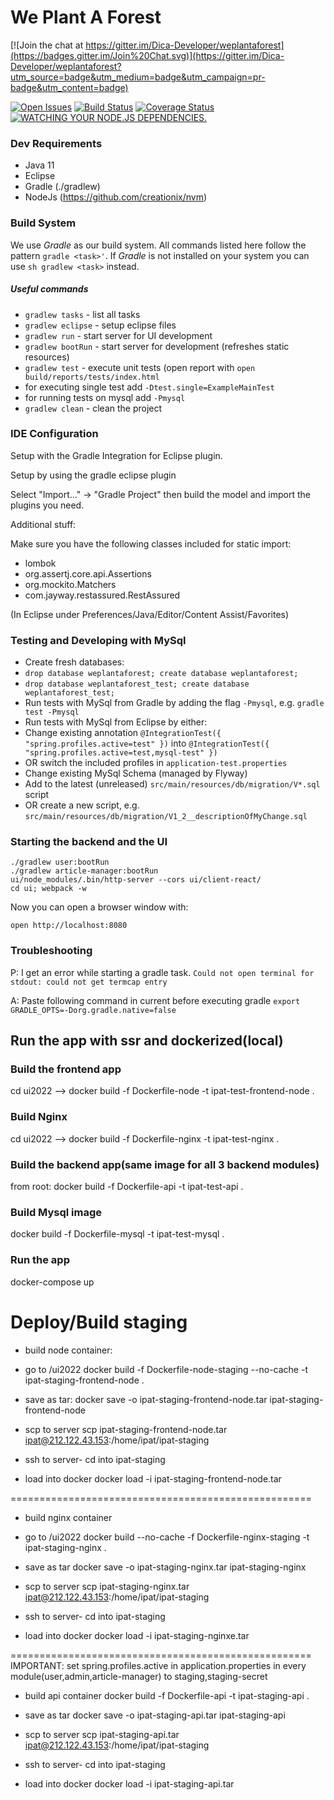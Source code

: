 # We Plant A Forest

[![Join the chat at https://gitter.im/Dica-Developer/weplantaforest](https://badges.gitter.im/Join%20Chat.svg)](https://gitter.im/Dica-Developer/weplantaforest?utm_source=badge&utm_medium=badge&utm_campaign=pr-badge&utm_content=badge)

[![Open Issues](http://img.shields.io/github/issues/Dica-Developer/weplantaforest.svg?style=flat-square&label=Open%20Issues)](https://github.com/Dica-Developer/weplantaforest/issues)
[![Build Status](http://img.shields.io/travis/Dica-Developer/weplantaforest/master.svg?style=flat-square&label=Travis%20CI)](https://travis-ci.org/Dica-Developer/weplantaforest)
[![Coverage Status](http://img.shields.io/coveralls/Dica-Developer/weplantaforest/master.svg?style=flat-square&label=Test%20Coverage)](https://coveralls.io/r/Dica-Developer/weplantaforest?branch=master)
[![WATCHING YOUR NODE.JS DEPENDENCIES.](https://david-dm.org/Dica-Developer/weplantaforest.svg)](https://david-dm.org/)


### Dev Requirements

* Java 11
* Eclipse
* Gradle (./gradlew)
* NodeJs (https://github.com/creationix/nvm)

### Build System
We use *Gradle* as our build system. All commands listed here follow the pattern ```gradle <task>'```. 
If *Gradle* is not installed on your system you can use ```sh gradlew <task>``` instead.

##### Useful commands
* ```gradlew tasks``` - list all tasks
* ```gradlew eclipse``` - setup eclipse files
* ```gradlew run``` - start server for UI development
* ```gradlew bootRun``` - start server for development (refreshes static resources)
* ```gradlew test``` - execute unit tests (open report with ```open build/reports/tests/index.html```
 * for executing single test add ```-Dtest.single=ExampleMainTest```
 * for running tests on mysql add ```-Pmysql``` 
* ```gradlew clean``` - clean the project

### IDE Configuration
Setup with the Gradle Integration for Eclipse plugin.

Setup by using the gradle eclipse plugin

Select "Import..." -> "Gradle Project" then build the model and import the plugins you need.

Additional stuff:

Make sure you have the following classes included for static import:
* lombok
* org.assertj.core.api.Assertions
* org.mockito.Matchers
* com.jayway.restassured.RestAssured

(In Eclipse under Preferences/Java/Editor/Content Assist/Favorites)



### Testing and Developing with MySql
* Create fresh databases:
 * ```drop database weplantaforest; create database weplantaforest;```
 * ```drop database weplantaforest_test; create database weplantaforest_test;```
* Run tests with MySql from Gradle by adding the flag ```-Pmysql```, e.g. ```gradle  test -Pmysql ```
* Run tests with MySql from Eclipse by either:
 * Change existing annotation ```@IntegrationTest({ "spring.profiles.active=test" })``` into ```@IntegrationTest({ "spring.profiles.active=test,mysql-test" })```
 * OR switch the included profiles in ```application-test.properties```
* Change existing MySql Schema (managed by Flyway)
 * Add to the latest (unreleased) ```src/main/resources/db/migration/V*.sql``` script
 * OR create a new script, e.g. ```src/main/resources/db/migration/V1_2__descriptionOfMyChange.sql```

### Starting the backend and the UI

```
./gradlew user:bootRun
./gradlew article-manager:bootRun
ui/node_modules/.bin/http-server --cors ui/client-react/
cd ui; webpack -w
```
Now you can open a browser window with:

```
open http://localhost:8080
```

### Troubleshooting
P: I get an error while starting a gradle task.
  `Could not open terminal for stdout: could not get termcap entry`

A: Paste following command in current before executing gradle
  `export GRADLE_OPTS=-Dorg.gradle.native=false`


## Run the app with ssr and dockerized(local)

### Build the frontend app 
 cd ui2022 --> docker build -f Dockerfile-node -t ipat-test-frontend-node .

### Build Nginx

 cd ui2022 --> docker build -f Dockerfile-nginx -t ipat-test-nginx .

### Build the backend app(same image for all 3 backend modules)

from root: docker build -f Dockerfile-api -t ipat-test-api .

### Build Mysql image

docker build -f Dockerfile-mysql -t ipat-test-mysql .

### Run the app

docker-compose up



# Deploy/Build staging

- build node container:
- go to /ui2022
docker build -f Dockerfile-node-staging --no-cache -t ipat-staging-frontend-node .

- save as tar:
docker save -o ipat-staging-frontend-node.tar  ipat-staging-frontend-node

- scp to server
scp ipat-staging-frontend-node.tar ipat@212.122.43.153:/home/ipat/ipat-staging

- ssh to server- cd into ipat-staging

- load into docker 
docker load -i ipat-staging-frontend-node.tar 

====================================================

- build nginx container
- go to /ui2022
docker build --no-cache -f Dockerfile-nginx-staging -t ipat-staging-nginx .

- save as tar
docker save -o ipat-staging-nginx.tar ipat-staging-nginx

- scp to server
scp ipat-staging-nginx.tar ipat@212.122.43.153:/home/ipat/ipat-staging

- ssh to server- cd into ipat-staging

- load into docker 
docker load -i ipat-staging-nginxe.tar 

====================================================
IMPORTANT: set spring.profiles.active in application.properties in every module(user,admin,article-manager) to staging,staging-secret

- build api container
docker build -f Dockerfile-api -t ipat-staging-api .

- save as tar
docker save -o ipat-staging-api.tar ipat-staging-api

- scp to server
scp ipat-staging-api.tar ipat@212.122.43.153:/home/ipat/ipat-staging

- ssh to server- cd into ipat-staging

- load into docker 
docker load -i ipat-staging-api.tar 
